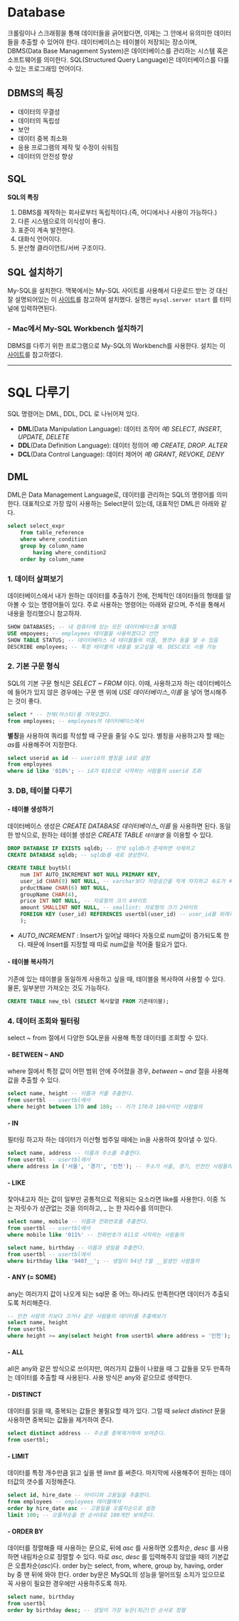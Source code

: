 # Database

크롤링이나 스크래핑을 통해 데이터들을 긁어왔다면, 이제는 그 안에서 유의미한 데이터들을 추출할 수 있어야 한다. 데이터베이스는 테이블이 저장되는 장소이며, DBMS(Data Base Management System)은 데이터베이스를 관리하는 시스템 혹은 소프트웨어를 의미한다. SQL(Structured Query Language)은 데이터베이스를 다룰 수 있는 프로그래밍 언어이다.

## DBMS의 특징

- 데이터의 무결성
- 데이터의 독립성
- 보안
- 데이터 중복 최소화
- 응용 프로그램의 제작 및 수정이 쉬워짐
- 데이터의 안전성 향상

## SQL

**SQL의 특징**

1. DBMS를 제작하는 회사로부터 독립적이다.(즉, 어디에서나 사용이 가능하다.)
2. 다른 시스템으로의 이식성이 좋다.
3. 표준이 계속 발전한다.
4. 대화식 언어이다.
5. 분산형 클라이언트/서버 구조이다.

## SQL 설치하기

My-SQL을 설치한다. 맥북에서는 My-SQL 사이트를 사용해서 다운로드 받는 것 대신 잘 설명되어있는 이 [사이트](https://shanepark.tistory.com/41)를 참고하여 설치했다. 실행은 `mysql.server start`	를 터미널에 입력하면된다.

### - Mac에서 My-SQL Workbench 설치하기

DBMS를 다루기 위한 프로그램으로 My-SQL의 Workbench를 사용한다. 설치는 이 [사이트](https://kagus2.tistory.com/17)를 참고하였다.

---

# SQL 다루기

SQL 명령어는 DML, DDL, DCL 로 나뉘어져 있다.

- **DML**(Data Manipulation Language): 데이터 조작어 *예) SELECT, INSERT, UPDATE, DELETE*
- **DDL**(Data Definition Language): 데이터 정의어 *예) CREATE, DROP. ALTER*
- **DCL**(Data Control Language): 데이터 제어어 *예) GRANT, REVOKE, DENY*

## DML

DML은 Data Management Language로, 데이터를 관리하는 SQL의 명령어를 의미한다. 대표적으로 가장 많이 사용하는 Select문이 있는데, 대표적인 DML은 아래와 같다.

``` sql
select select_expr
	from table_reference
	where where_condition
	group by column_name
		having where_condition2
	order by column_name
```

### 1. 데이터 살펴보기

데이터베이스에서 내가 원하는 데이터를 추출하기 전에, 전체적인 데이터들의 형태를 알아볼 수 있는 명령어들이 있다. 주로 사용하는 명령어는 아래와 같으며, 주석을 통해서 내용을 정리했으니 참고하자.

``` sql
SHOW DATABASES; -- 내 컴퓨터에 있는 모든 데이터베이스를 보여줌
USE empoyees; -- employees 테이블을 사용하겠다고 선언
SHOW TABLE STATUS; -- 데이터베이스 내 테이블들의 이름, 행갯수 등을 알 수 있음
DESCRIBE employees; -- 특정 테이블의 내용을 보고싶을 때. DESC로도 사용 가능
```

### 2. 기본 구문 형식

SQL의 기본 구문 형식은 *SELECT ~ FROM* 이다. 이때, 사용하고자 하는 데이터베이스에 들어가 있지 않은 경우에는 구문 맨 위에 *USE 데이터베이스_이름* 을 넣어 명시해주는 것이 좋다.

``` sql
select * -- 전체(아스타)를 가져오겠다.
from employees; -- employees의 데이터베이스에서
```

**별칭**을 사용하여 쿼리를 작성할 때 구문을 줄일 수도 있다. 별칭을 사용하고자 할 때는 *as*를 사용해주어 지정한다.

``` sql
select userid as id -- userid의 별칭을 id로 설정
from employees
where id like '010%'; -- id가 010으로 시작하는 사람들의 userid 조회
```

### 3. DB, 테이블 다루기

#### - 테이블 생성하기

데이터베이스 생성은 *CREATE DATABASE 데이터베이스_이름* 을 사용하면 된다. 동일한 방식으로, 원하는 테이블 생성은 *CREATE TABLE `테이블명`* 을 이용할 수 있다.

``` sql
DROP DATABASE IF EXISTS sqldb; -- 만약 sqldb가 존재하면 삭제하고
CREATE DATABASE sqldb; -- sqldb를 새로 생성한다.
```

``` sql
CREATE TABLE buytbl(
	num INT AUTO_INCREMENT NOT NULL PRIMARY KEY,
	user_id CHAR(8) NOT NULL, -- varchar보다 저장공간을 적게 차지하고 속도가 빠르다.
	prductName CHAR(6) NOT NULL,
	groupName CHAR(4),
	price INT NOT NULL, -- 자료형의 크기 4바이트
	amount SMALLINT NOT NULL, -- smallint: 자료형의 크기 2바이트
	FOREIGN KEY (user_id) REFERENCES usertbl(user_id) -- user_id를 외래키로 설정
	);
```

- *AUTO_INCREMENT* : Insert가 일어날 때마다 자동으로 num값이 증가되도록 한다. 때문에 Insert를 지정할 때 따로 num값을 적어줄 필요가 없다.

#### - 테이블 복사하기

기존에 있는 테이블을 동일하게 사용하고 싶을 때, 테이블을 복사하여 사용할 수 있다. 물론, 일부분만 가져오는 것도 가능하다.

``` sql
CREATE TABLE new_tbl (SELECT 복사할열 FROM 기존테이블);
```

### 4. 데이터 조회와 필터링

select ~ from 절에서 다양한 SQL문을 사용해 특정 데이터를 조회할 수 있다.

#### - BETWEEN ~ AND

where 절에서 특정 값이 어떤 범위 안에 주어졌을 경우, *between ~ and* 절을 사용해 값을 추출할 수 있다.

``` sql
select name, height -- 이름과 키를 추출한다.
from usertbl -- usertbl에서
where height between 170 and 180; -- 키가 170과 180사이인 사람들의
```

#### - IN

필터링 하고자 하는 데이터가 이산형 범주일 때에는 in을 사용하여 찾아낼 수 있다.

``` sql
select name, address -- 이름과 주소를 추출한다.
from usertbl -- usertbl에서
where address in ('서울', '경기', '인천'); -- 주소가 서울, 경기, 인천인 사람들의
```

#### - LIKE

찾아내고자 하는 값이 일부만 공통적으로 적용되는 요소라면 like를 사용한다. 이중 *%* 는 자릿수가 상관없는 것을 의미하고, *_* 는 한 자리수를 의미한다.

``` sql
select name, mobile -- 이름과 전화번호를 추출한다.
from usertbl -- usertbl에서
where mobile like '011%' -- 전화번호가 011로 시작하는 사람들의
```

``` sql
select name, birthday -- 이름과 생일을 추출한다.
from usertbl -- usertbl에서
where birthday like '9407__'; -- 생일이 94년 7월 __일생인 사람들의
```

#### - ANY (= SOME)

any는 여러가지 값이 나오게 되는 sql문 중 어느 하나라도 만족한다면 데이터가 추출되도록 처리해준다.

``` sql
-- 인천 사람의 키보다 크거나 같은 사람들의 데이터를 추출해보기
select name, height
from usertbl
where height >= any(select height from usertbl where address = '인천');
```

#### - ALL 

all은 any와 같은 방식으로 쓰이지만, 여러가지 값들이 나왔을 때 그 값들을 모두 만족하는 데이터를 추출할 때 사용된다. 사용 방식은 any와 같으므로 생략한다.

#### - DISTINCT

데이터를 읽을 때, 중복되는 값들은 불필요할 때가 있다. 그럴 때 *select distinct* 문을 사용하면 중복되는 값들을 제거하여 준다.

``` sql
select distinct address -- 주소를 중복제거하여 보여준다.
from usertbl;
```

#### - LIMIT

데이터를 특정 개수만큼 읽고 싶을 땐 *limit* 를 써준다. 마지막에 사용해주어 원하는 데이터값의 갯수를 지정해준다.

``` sql
select id, hire_date -- 아이디와 고용일을 추출한다.
from employees -- employees 테이블에서
order by hire_date asc -- 고용일을 오름차순으로 설정
limit 100; -- 오름차순을 한 순서대로 100개만 보여준다.
```

#### - ORDER BY

데이터를 정렬해줄 때 사용하는 문으로, 뒤에 *asc* 를 사용하면 오름차순, *desc* 를 사용하면 내림차순으로 정렬할 수 있다. 따로 *asc, desc* 를 입력해주지 않았을 때의 기본값은 오름차순(*asc*)다. order by는 select, from, where, group by, having, order by 중 맨 뒤에 와야 한다. order by문은 MySQL의 성능을 떨어뜨릴 소지가 있으므로 꼭 사용이 필요한 경우에만 사용하주도록 하자.

``` sql
select name, birthday
from usertbl
order by birthday desc; -- 생일이 가장 늦은(최근)인 순서로 정렬
```
